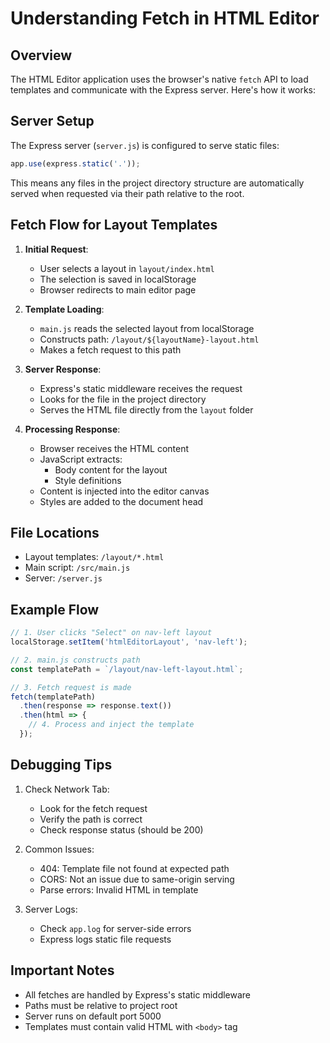 # Understanding Fetch in HTML Editor

## Overview

The HTML Editor application uses the browser's native `fetch` API to load templates and communicate with the Express server. Here's how it works:

## Server Setup

The Express server (`server.js`) is configured to serve static files:

```javascript
app.use(express.static('.'));
```

This means any files in the project directory structure are automatically served when requested via their path relative to the root.

## Fetch Flow for Layout Templates

1. **Initial Request**:
   - User selects a layout in `layout/index.html`
   - The selection is saved in localStorage
   - Browser redirects to main editor page

2. **Template Loading**:
   - `main.js` reads the selected layout from localStorage
   - Constructs path: `/layout/${layoutName}-layout.html`
   - Makes a fetch request to this path

3. **Server Response**:
   - Express's static middleware receives the request
   - Looks for the file in the project directory
   - Serves the HTML file directly from the `layout` folder

4. **Processing Response**:
   - Browser receives the HTML content
   - JavaScript extracts:
     - Body content for the layout
     - Style definitions
   - Content is injected into the editor canvas
   - Styles are added to the document head

## File Locations

- Layout templates: `/layout/*.html`
- Main script: `/src/main.js`
- Server: `/server.js`

## Example Flow

```javascript
// 1. User clicks "Select" on nav-left layout
localStorage.setItem('htmlEditorLayout', 'nav-left');

// 2. main.js constructs path
const templatePath = `/layout/nav-left-layout.html`;

// 3. Fetch request is made
fetch(templatePath)
  .then(response => response.text())
  .then(html => {
    // 4. Process and inject the template
  });
```

## Debugging Tips

1. Check Network Tab:
   - Look for the fetch request
   - Verify the path is correct
   - Check response status (should be 200)

2. Common Issues:
   - 404: Template file not found at expected path
   - CORS: Not an issue due to same-origin serving
   - Parse errors: Invalid HTML in template

3. Server Logs:
   - Check `app.log` for server-side errors
   - Express logs static file requests

## Important Notes

- All fetches are handled by Express's static middleware
- Paths must be relative to project root
- Server runs on default port 5000
- Templates must contain valid HTML with `<body>` tag
